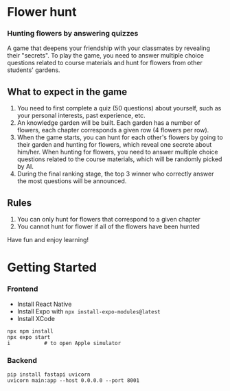 # Flower hunt
### Hunting flowers by answering quizzes

A game that deepens your friendship with your classmates by revealing their "secrets". To play the game, you need to answer multiple choice questions related to course materials and hunt for flowers from other students' gardens. 

**What to expect in the game**
---
1. You need to first complete a quiz (50 questions) about yourself, such as your personal interests, past experience, etc.
2. An knowledge garden will be built. Each garden has a number of flowers, each chapter corresponds a given row (4 flowers per row).
3. When the game starts, you can hunt for each other's flowers by going to their garden and hunting for flowers, which reveal one secrete about him/her. When hunting for flowers, you need to answer multiple choice questions related to the course materials, which will be randomly picked by AI.
4. During the final ranking stage, the top 3 winner who correctly answer the most questions will be announced.

**Rules**
---
1. You can only hunt for flowers that correspond to a given chapter
2. You cannot hunt for flower if all of the flowers have been hunted

Have fun and enjoy learning! 

# Getting Started


### Frontend
- Install React Native 
- Install Expo with `npx install-expo-modules@latest`
- Install XCode
```
npx npm install
npx expo start
i 			# to open Apple simulator
```


### Backend
```
pip install fastapi uvicorn
uvicorn main:app --host 0.0.0.0 --port 8001
```
